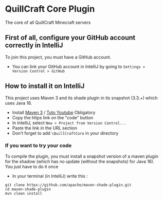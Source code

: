 # QuillCraft Core Plugin 
The core of all QuillCraft Minecraft servers

## First of all, configure your GitHub account correctly in IntelliJ
To join this project, you must have a GitHub account.
- You can link your GitHub account in IntelliJ by going to `Settings > Version Control > GitHub`

## How to install it on IntelliJ
This project uses Maven 3 and its shade plugin in its snapshot (3.3.+) which uses Java 16.

- Install [Maven 3](https://maven.apache.org/download.cgi) / [Tuto Youtube](https://youtu.be/RfCWg5ay5B0?t=221) Obligatory
- Copy the https link on the "code" button
- In IntelliJ, select `New > Project from Version Control...`
- Paste the link in the URL section 
- Don't forget to add `\QuillCraftCore` in your directory


### If you want to try your code
To compile the plugin, you must install a snapshot version of a maven plugin for the shadow (which has no update (without the snapshots) for Java 16).
You just have to do it once
- In your terminal (in IntelliJ) write this :
```
git clone https://github.com/apache/maven-shade-plugin.git
cd maven-shade-plugin
mvn clean install
```
